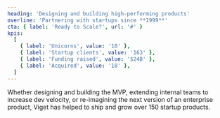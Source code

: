 ```yaml
---
heading: 'Designing and building high-performing products'
overline: 'Partnering with startups since **1999**'
cta: { label: 'Ready to Scale?', url: '#' }
kpis:
  [
    { label: 'Unicorns', value: '10' },
    { label: 'Startup clients', value: '163' },
    { label: 'Funding raised', value: '$24B' },
    { label: 'Acquired', value: '18' },
  ]
---
```


Whether designing and building the MVP, extending internal teams to increase dev velocity, or re-imagining the next version of an enterprise product, Viget has helped to ship and grow over 150 startup products.
